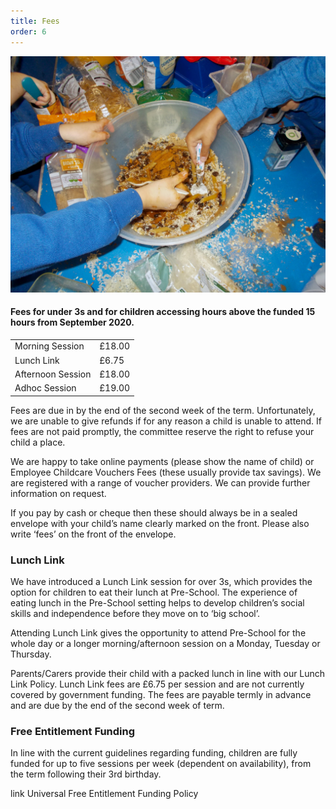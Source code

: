 ```yaml
---
title: Fees
order: 6
---
```


![children activity](../../images/086.jpg)

#### Fees for under 3s and for children accessing hours above the funded 15 hours from September 2020.

| | |
| ----------------- | ----------- |
| Morning Session   | £18.00      |
| Lunch Link        | £6.75       |
| Afternoon Session | £18.00      |
| Adhoc Session     | £19.00      |

Fees are due in by the end of the second week of the term. Unfortunately, we are unable to give refunds if for any reason a child is unable to attend. If fees are not paid promptly, the committee reserve the right to refuse your child a place.

We are happy to take online payments (please show the name of child) or Employee Childcare Vouchers Fees (these usually provide tax savings). We are registered with a range of voucher providers. We can provide further information on request.

If you pay by cash or cheque then these should always be in a sealed envelope with your child’s name clearly marked on the front. Please also write ‘fees’ on the front of the envelope.

### Lunch Link

We have introduced a Lunch Link session for over 3s, which provides the option for children to eat their lunch at Pre-School. The experience of eating lunch in the Pre-School setting helps to develop children’s social skills and independence before they move on to ‘big school’.

Attending Lunch Link gives the opportunity to attend Pre-School for the whole day or a longer morning/afternoon session on a Monday, Tuesday or Thursday.

Parents/Carers provide their child with a packed lunch in line with our Lunch Link Policy. Lunch Link fees are £6.75 per session and are not currently covered by government funding. The fees are payable termly in advance and are due by the end of the second week of term.

### Free Entitlement Funding

In line with the current guidelines regarding funding, children are fully funded for up to five sessions per week (dependent on availability), from the term following their 3rd birthday.

link Universal Free Entitlement Funding Policy
